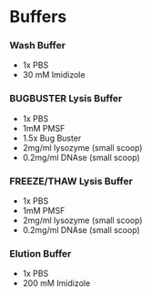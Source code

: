 # Buffers
### Wash Buffer
* 1x PBS
* 30 mM Imidizole
### BUGBUSTER Lysis Buffer
* 1x PBS
* 1mM PMSF
* 1.5x Bug Buster
* 2mg/ml lysozyme (small scoop)
* 0.2mg/ml DNAse (small scoop)
### FREEZE/THAW Lysis Buffer
* 1x PBS
* 1mM PMSF
* 2mg/ml lysozyme (small scoop)
* 0.2mg/ml DNAse (small scoop)
### Elution Buffer
* 1x PBS
* 200 mM Imidizole
